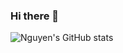 ### Hi there 👋

<!--
**nsnguyen/nsnguyen** is a ✨ _special_ ✨ repository because its `README.md` (this file) appears on your GitHub profile.

Here are some ideas to get you started:

- 🔭 I’m currently working on ...
- 🌱 I’m currently learning ...
- 👯 I’m looking to collaborate on ...
- 🤔 I’m looking for help with ...
- 💬 Ask me about ...
- 📫 How to reach me: ...
- 😄 Pronouns: ...
- ⚡ Fun fact: ...

# 📊 GitHub Stats:
<div align="center">
  <img src="https://github-readme-stats.vercel.app/api?username=nsnguyen&theme=onedark&hide_border=true&include_all_commits=true&count_private=true"/><br/>
  <img src="https://github-readme-streak-stats.herokuapp.com/?user=nsnguyen&theme=onedark&hide_border=true"/><br/>
  <img src="https://github-readme-stats.vercel.app/api/top-langs/?username=nsnguyen&theme=onedark&hide_border=true&include_all_commits=true&count_private=true&layout=compact"/><br/>
</div>
-->

![Nguyen's GitHub stats](https://github-readme-stats.vercel.app/api?username=nsnguyen&show_icons=true&theme=transparent)



